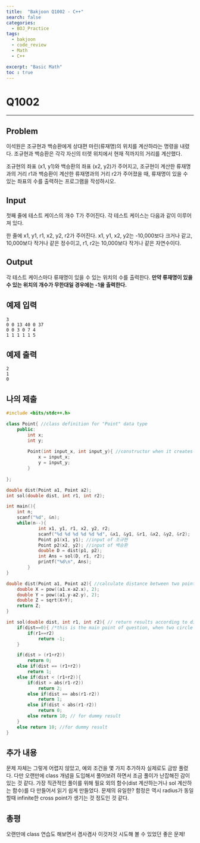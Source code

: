 ```yaml
---
title:  "Bakjoon Q1002 - C++"
search: false
categories: 
  - BOJ_Practice
tags:
  - bakjoon
  - code_review
  - Math
  - C++

excerpt: "Basic Math"
toc : true
---
```


# __Q1002__
___
## Problem
이석원은 조규현과 백승환에게 상대편 마린(류재명)의 위치를 계산하라는 명령을 내렸다. 조규현과 백승환은 각각 자신의 터렛 위치에서 현재 적까지의 거리를 계산했다.

조규현의 좌표 (x1, y1)와 백승환의 좌표 (x2, y2)가 주어지고, 조규현이 계산한 류재명과의 거리 r1과 백승환이 계산한 류재명과의 거리 r2가 주어졌을 때, 류재명이 있을 수 있는 좌표의 수를 출력하는 프로그램을 작성하시오.

## Input
첫째 줄에 테스트 케이스의 개수 T가 주어진다. 각 테스트 케이스는 다음과 같이 이루어져 있다.

한 줄에 x1, y1, r1, x2, y2, r2가 주어진다. x1, y1, x2, y2는 -10,000보다 크거나 같고, 10,000보다 작거나 같은 정수이고, r1, r2는 10,000보다 작거나 같은 자연수이다.

## Output
각 테스트 케이스마다 류재명이 있을 수 있는 위치의 수를 출력한다. __만약 류재명이 있을 수 있는 위치의 개수가 무한대일 경우에는 -1을 출력한다.__

## 예제 입력
```
3
0 0 13 40 0 37
0 0 3 0 7 4
1 1 1 1 1 5
```

## 예제 출력

```
2
1
0
```

## 나의 제출
```cpp
#include <bits/stdc++.h>

class Point{ //class definition for "Point" data type 
    public:
        int x;
        int y;
       
        Point(int input_x, int input_y){ //constructor when it creates objects "Point X"
            x = input_x;
            y = input_y;
        }
        
};

double dist(Point a1, Point a2);
int sol(double dist, int r1, int r2);

int main(){
    int n;
    scanf("%d", &n);
    while(n--){
            int x1, y1, r1, x2, y2, r2;
            scanf("%d %d %d %d %d %d", &x1, &y1, &r1, &x2, &y2, &r2);
            Point p1(x1, y1); //input of 조규현
            Point p2(x2, y2); //input of 백승환
            double D = dist(p1, p2);
            int Ans = sol(D, r1, r2);
            printf("%d\n", Ans);
        }
}

double dist(Point a1, Point a2){ //calculate distance between two points
    double X = pow((a1.x-a2.x), 2);
    double Y = pow((a1.y-a2.y), 2);
    double Z = sqrt(X+Y);
    return Z;
}

int sol(double dist, int r1, int r2){ // return results according to distance(by func "dist"), and two radius r1 & r2
    if(dist==0){ /*this is the main point of question, when two circle have same radius and same center, their cross point it infinite.*/
        if(r1==r2)
            return -1;
    }

    if(dist > (r1+r2))
        return 0;
    else if(dist == (r1+r2))
        return 1;
    else if(dist < (r1+r2)){
        if(dist > abs(r1-r2))
            return 2;
        else if(dist == abs(r1-r2))
            return 1;
        else if(dist < abs(r1-r2))
            return 0;
        else return 10; // for dummy result
    }
    else return 10; //for dummy result
}
```

## 추가 내용
문제 자체는 그렇게 어렵지 않았고, 예외 조건을 몇 가지 추가하자 실제로도 금방 풀렸다. 다만 오랜만에 class 개념을 도입해서 풀어보려 하면서 조금 풀이가 난잡해진 감이 있는 것 같다. 가장 직관적인 풀이를 위해 필요 외의 함수(dist 계산하는거나 sol 계산하는 함수)를 다 만들어서 읽기 쉽게 만들었다. 
문제의 유일한? 함정은 역시 radius가 동일할때 infinite한 cross point가 생기는 것 정도인 것 같다.

## 총평
오랜만에 class 연습도 해보면서 겸사겸사 이것저것 시도해 볼 수 있었던 좋은 문제!